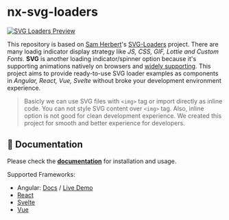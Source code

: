 # nx-svg-loaders

[![SVG Loaders Preview](https://github.com/ngeenx/nx-svg-loaders/blob/main/docs/static/img/nx-svg-loaders-preview.gif?raw=true)](https://ngeenx.github.io/nx-svg-loaders/)

This repository is based on [Sam Herbert](https://github.com/SamHerbert)'s [SVG-Loaders](https://github.com/SamHerbert/SVG-Loaders) project. There are many loadig indicator display strategy like *JS, CSS, GIF, Lottie and Custom Fonts*. **SVG** is another loading indicator/spinner option because it's supporting animations natively on browsers and [widely supporting](https://caniuse.com/svg-smil). This project aims to provide ready-to-use SVG loader examples as components in *Angular, React, Vue, Svelte* without broke your development environment experience.

> Basicly we can use SVG files with `<img>` tag or import directly as inline code. You can not style SVG content over `<img>` tag. Also, inline option is not good for clean development experience. We created this project for smooth and better experience for developers.

## 📄 Documentation

Please check the **[documentation](https://ngeenx.github.io/nx-svg-loaders/)** for installation and usage.

Supported Frameworks:

- Angular: [Docs](https://ngeenx.github.io/nx-svg-loaders/docs/category/angular) / [Live Demo](https://stackblitz.com/edit/nx-angular-svg-loaders-demo)
- [React](https://ngeenx.github.io/nx-svg-loaders/docs/category/react)
- [Svelte](https://ngeenx.github.io/nx-svg-loaders/docs/category/svelte)
- [Vue](https://ngeenx.github.io/nx-svg-loaders/docs/category/vue)
